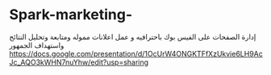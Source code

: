 # Spark-marketing-
إدارة الصفحات على الفيس بوك باحترافيه و عمل اعلانات مموله ومتابعة وتحليل النتائج  واستهداف الجمهور 
https://docs.google.com/presentation/d/1OcUrW4ONGKTFfXzUkvie6LH9AcJc_AQO3kWHN7nuYhw/edit?usp=sharing
